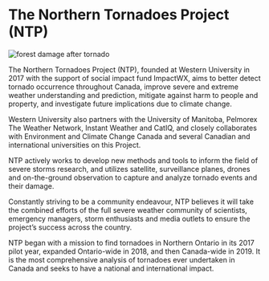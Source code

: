 # The Northern Tornadoes Project (NTP)

![forest damage after tornado](https://github.com/Northern-Tornadoes-Project/.github/blob/main/bnr-about.jpg)

The Northern Tornadoes Project (NTP), founded at Western University in 2017 with the support of social impact fund ImpactWX, aims to better detect tornado occurrence throughout Canada, improve severe and extreme weather understanding and prediction, mitigate against harm to people and property, and investigate future implications due to climate change.

Western University also partners with the University of Manitoba, Pelmorex The Weather Network, Instant Weather and CatIQ, and closely collaborates with Environment and Climate Change Canada and several Canadian and international universities on this Project.

NTP actively works to develop new methods and tools to inform the field of severe storms research, and utilizes satellite, surveillance planes, drones and on-the-ground observation to capture and analyze tornado events and their damage.

Constantly striving to be a community endeavour, NTP believes it will take the combined efforts of the full severe weather community of scientists, emergency managers, storm enthusiasts and media outlets to ensure the project’s success across the country.

NTP began with a mission to find tornadoes in Northern Ontario in its 2017 pilot year, expanded Ontario-wide in 2018, and then Canada-wide in 2019. It is the most comprehensive analysis of tornadoes ever undertaken in Canada and seeks to have a national and international impact.
